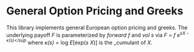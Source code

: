 ﻿# General Option Pricing and Greeks

This library implements general European option pricing and greeks.
The underlying payoff _F_ is parameterized by _forward_ _f_ and _vol_ _s_
via _F_ = _f e<sup>sX - κ(s)</sup_ where _κ(s)_ = log _E_[exp(_s X_)]
 is the _cumulant of _X_.

